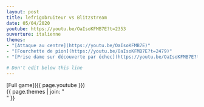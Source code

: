 ```yaml
---
layout: post
title: lefrigobruiteur vs Blitzstream
date: 05/04/2020
youtube: https://youtu.be/OaIsoKFMB7E?t=2353
ouverture: italienne
themes:
- "[Attaque au centre](https://youtu.be/OaIsoKFMB7E)"
- "[Fourchette de pion](https://youtu.be/OaIsoKFMB7E?t=2479)"
- "[Prise dame sur découverte par échec](https://youtu.be/OaIsoKFMB7E?t=2551)"

# Don't edit below this line
---
```



[Full game]({{ page.youtube }})  
{{ page.themes | join: " <br> " }}
